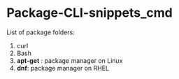 # Package-CLI-snippets_cmd

List of package folders:

1. curl
2. Bash
3. **apt-get** : package manager on Linux
4. **dnf**: package manager on RHEL
